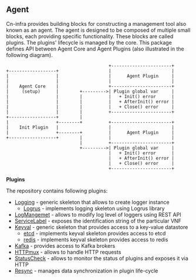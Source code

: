 ## Agent

Cn-infra provides building blocks for constructing a management tool also known as an agent. The agent is designed to be
composed of multiple small blocks, each providing specific functionality. These blocks are called plugins. The plugins' lifecycle
is managed by the core. This package defines API between Agent Core and Agent Plugins (also illustrated in the following diagram).

```
                                       +-----------------------+
+------------------+                   |                       |
|                  |                   |      Agent Plugin     |
|                  |                   |                       |
|    Agent Core    |                   +-----------------------+
|     (setup)      |        +--------->| Plugin global var     |
|                  |        |          |   + Init() error      |
|                  |        |          |   + AfterInit() error |
|                  |        |          |   + Close() error     |
|                  |        |          +-----------------------+
+------------------+        |
|                  +--------+          +-----------------------+
|    Init Plugin   |                   |                       |
|                  +--------+          |      Agent Plugin     |
+------------------+        |          |                       |
                            |          +-----------------------+
                            +--------->| Plugin global var     |
                                       |   + Init() error      |
                                       |   + AfterInit() error |
                                       |   + Close() error     |
                                       +-----------------------+
```

**Plugins**

The repository contains following plugins:

- [Logging](../logging/plugin) - generic skeleton that allows to create logger instance
  - [Logrus](../logging/logrus) - implements logging skeleton using Logrus library
- [LogMangemet](../logging/logmanager) - allows to modify log level of loggers using REST API
- [ServiceLabel](../servicelabel) - exposes the identification string of the particular VNF
- [Keyval](../db/keyval/plugin) - generic skeleton that provides access to a key-value datastore
  - [etcd](../db/keyval/etcdv3) - implements keyval skeleton provides access to etcd
  - [redis](../db/keyval/redis) - implements keyval skeleton provides access to redis
- [Kafka](../messaging/kafka) - provides access to Kafka brokers
- [HTTPmux](../httpmux) - allows to handle HTTP requests
- [StatusCheck](../statuscheck) - allows to monitor the status of plugins and exposes it via HTTP
- [Resync](../datasync/resync) - manages data synchronization in plugin life-cycle
 
